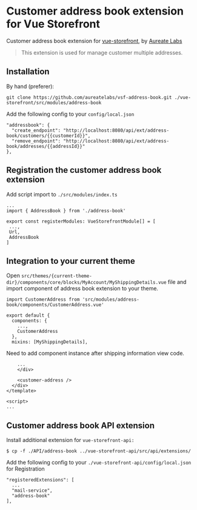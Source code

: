 # Customer address book extension for Vue Storefront
Customer address book extension for [vue-storefront](https://github.com/DivanteLtd/vue-storefront), by [Aureate Labs](https://aureatelabs.com)
> This extension is used for manage customer multiple addresses.

## Installation

By hand (preferer):
```
git clone https://github.com/aureatelabs/vsf-address-book.git ./vue-storefront/src/modules/address-book
```

Add the following config to your `config/local.json`
```
"addressbook": {
  "create_endpoint": "http://localhost:8080/api/ext/address-book/customers/{{customerId}}",
  "remove_endpoint": "http://localhost:8080/api/ext/address-book/addresses/{{addressId}}"
},
```

## Registration the customer address book extension

Add script import to `./src/modules/index.ts`
```
...
import { AddressBook } from './address-book'

export const registerModules: VueStorefrontModule[] = [
 ...,
 Url,
 AddressBook
]
```

## Integration to your current theme

Open `src/themes/{current-theme-dir}/components/core/blocks/MyAccount/MyShippingDetails.vue` file and import component of address book extension to your theme.

```
import CustomerAddress from 'src/modules/address-book/components/CustomerAddress.vue'

export default {
  components: {
    ...,
    CustomerAddress
  },
  mixins: [MyShippingDetails],
```

Need to add component instance after shipping information view code.

```
    ...
    </div>

    <customer-address />
  </div>
</template>

<script>
...
```
## Customer address book API extension

Install additional extension for `vue-storefront-api:`

```
$ cp -f ./API/address-book ../vue-storefront-api/src/api/extensions/
```

Add the following config to your `./vue-storefront-api/config/local.json` for Registration
```
"registeredExtensions": [
  ...
  "mail-service",
  "address-book"
],
```
